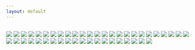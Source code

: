```yaml
---
layout: default
---
```


<br>


<img class="profile-picture" src="spring-freedom.jpg">



<img class="profile-picture" src="glimpse-of-spring.jpg">



<img class="profile-picture" src="snow-water-branches.jpg">



<img class="profile-picture" src="tree.jpg">



<img class="profile-picture" src="yellow-flowers.jpg">



<img class="profile-picture" src="redwood-tree.jpg">



<img class="profile-picture" src="playground.jpg">



<img class="profile-picture" src="fall-foliage.jpg">



<img class="profile-picture" src="kentucky_farm.jpg">



<img class="profile-picture" src="california.jpg">



<img class="profile-picture" src="beauty.jpg">



<img class="profile-picture" src="christmas-flowers.jpg">



<img class="profile-picture" src="christmas-window.jpg">



<img class="profile-picture" src="winter-leaves.jpg">



<img class="profile-picture" src="holiday-spirit.jpg">



<img class="profile-picture" src="christmas-flowers-against-wall.jpg">



<img class="profile-picture" src="christmas.jpg">



<img class="profile-picture" src="nature.jpg">



<img class="profile-picture" src="dc.jpg">



<img class="profile-picture" src="womens_march.jpg">



<img class="profile-picture" src="dc-gov.jpg">



<img class="profile-picture" src="democracy.jpg">



<img class="profile-picture" src="dc-beauty.jpg">



<img class="profile-picture" src="snow-governmentbuilding.jpg">



<img class="profile-picture" src="snow-dc.jpg">



<img class="profile-picture" src="google_datakind.jpg">



<img class="profile-picture" src="dcbooks.jpg">



<img class="profile-picture" src="apple-sf.jpg">



<img class="profile-picture" src="norfolk.jpg">



<img class="profile-picture" src="libraries-children.jpg">



<img class="profile-picture" src="art.jpg">



<img class="profile-picture" src="chinatown.jpg">



<img class="profile-picture" src="spiritual.jpg">



<img class="profile-picture" src="dcwindow.jpg">



<img class="profile-picture" src="building_and_windows.jpg">



<img class="profile-picture" src="voting.jpg">



<img class="profile-picture" src="bookbag.jpg">



<img class="profile-picture" src="blankets.jpg">



<img class="profile-picture" src="oysters.jpg">



<img class="profile-picture" src="vegetables.jpg">



<img class="profile-picture" src="data-work.jpg">



<img class="profile-picture" src="libraries-children-desks.jpg">



<img class="profile-picture" src="rowers.jpg">



<img class="profile-picture" src="dancing.jpg">



<img class="profile-picture" src="boston-harbor.jpg">







<b>

<b>






